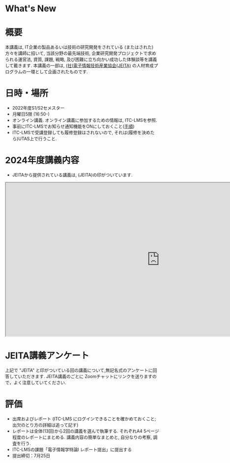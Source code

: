<style>
body {counter-reset: h2}
  h2 {counter-reset: h3}
  h3 {counter-reset: h4}
  h4 {counter-reset: h5}
  h5 {counter-reset: h6}

  h2:before {counter-increment: h2; content: counter(h2) ". "}
  h3:before {counter-increment: h3; content: counter(h2) "." counter(h3) ". "}
  h4:before {counter-increment: h4; content: counter(h2) "." counter(h3) "." counter(h4) ". "}
  h5:before {counter-increment: h5; content: counter(h2) "." counter(h3) "." counter(h4) "." counter(h5) ". "}
  h6:before {counter-increment: h6; content: counter(h2) "." counter(h3) "." counter(h4) "." counter(h5) "." counter(h6) ". "}

  h2.nocount:before, h3.nocount:before, h4.nocount:before, h5.nocount:before, h6.nocount:before { content: ""; counter-increment: none } 

</style>


# What's New

# 概要

本講義は, IT企業の製品あるいは技術の研究開発をされている (またはされた)方々を講師に招いて, 当該分野の最先端技術, 企業研究開発プロジェクトで求められる運営法, 資質, 課題, 戦略, 及び困難に立ち向かい成功した体験談等を講義して戴きます. 本講義の一部は, [(社)電子情報技術産業協会(JEITA)](https://www.jeita.or.jp/japanese/) の人材育成プログラムの一環として企画されたものです. 

# 日時・場所



* 2022年度S1/S2セメスター
* 月曜日5限 (16:50-)
* オンライン講義. オンライン講義に参加するための情報は, ITC-LMSを参照.
* 事前にITC-LMSでお知らせ通知機能をONにしておくこと([手順](https://www.youtube.com/watch?v=xAur5zar5Sc))
* ITC-LMSで受講登録しても履修登録はされないので, それは(履修を決めたら)UTAS上で行うこと.

# 2024年度講義内容

* JEITAから提供されている講義は, (JEITA)の印がついています.

<iframe src="https://docs.google.com/spreadsheets/d/1PyDSndSn-0cgl3vVWWg6bbo3P7Kz_Jj22cTURr068XU/edit?usp=sharing" width=1000 height=500></iframe>

# JEITA講義アンケート

上記で "JEITA" と印がついている回の講義について,無記名式のアンケートに回答していただきます. JEITA講義のごとに Zoomチャットにリンクを送りますので，よく注意していてください.

# 評価

* 出席およびレポート (ITC-LMS にログインできることを確かめておくこと; 出欠のとり方の詳細は追って記す)
* レポートは全体(13回)から2回の講義を選んで執筆する. それぞれA4 5ページ程度のレポートにまとめる. 講義内容の簡単なまとめと, 自分なりの考察, 調査を行う.
* ITC-LMSの課題「電子情報学特論I レポート提出」に提出する
* 提出締切：7月25日


